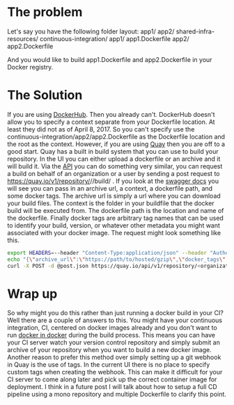 # The problem

Let's say you have the following folder layout:
app1/
app2/
shared-infra-resources/
continuous-integration/
                      app1/
                          app1.Dockerfile
                      app2/
                          app2.Dockerfile

And you would like to build app1.Dockerfile and app2.Dockerfile in your Docker registry.

# The Solution

If you are using [DockerHub](https://hub.docker.com).
Then you already can't.
DockerHub doesn't allow you to specify a context separate from your Dockerfile location.
At least they did not as of April 8, 2017.
So you can't specify use the continuous-integration/app2/app2.Dockerfile as the Dockerfile location and the root as the context.
However, if you are using [Quay](https://quay.io) then you are off to a good start.
Quay has a built in build system that you can use to build your repository.
In the UI you can either upload a dockerfile or an archive and it will build it.
Via the [API](https://docs.quay.io/api/) you can do something very similar, you can request a build on behalf of an organization or a user by sending a post request to https://quay.io/v1/repository/<organization or user name>/<repository name>/build/ .
If you look at the [swagger docs](http://docs.quay.io/api/swagger/) you will see you can pass in an archive url, a context, a dockerfile path, and some docker tags.
The archive url is simply a url where you can download your build files.
The context is the folder in your buildfile that the docker build will be executed from.
The dockerfile path is the location and name of the dockerfile.
Finally docker tags are arbitrary tag names that can be used to identify your build, version, or whatever other metadata you might want associated with your docker image.
The request might look something like this.
```bash
export HEADERS=--header "Content-Type:application/json" --header "Authorization:Bearer <my oauth token or my robot token>"
echo "{\"archive_url\":\"https://path/to/hosted/gzip\",\"docker_tags\":[\"<my tag here>\"],\"context\":\"/my/context\",\"dockerfile_path\":\"/my/context/<dockerfile name>\"}" > post.json
curl -X POST -d @post.json https://quay.io/api/v1/repository/<organization or user name>/<repository name>/build/ $HEADERS
```


# Wrap up

So why might you do this rather than just running a docker build in your CI?
Well there are a couple of answers to this.
You might have your continuous integration, CI, centered on docker images already and you don't want to run [docker in docker](https://jpetazzo.github.io/2015/09/03/do-not-use-docker-in-docker-for-ci/) during the build process.
This means you can have your CI server watch your version control repository and simply submit an archive of your repository when you want to build a new docker image.
Another reason to prefer this method over simply setting up a git webhook in Quay is the use of tags.
In the current UI there is no place to specify custom tags when creating the webhook.
This can make it difficult for your CI server to come along later and pick up the correct container image for deployment.
I think in a future post I will talk about how to setup a full CD pipeline using a mono repository and multiple Dockerfile to clarify this point.

